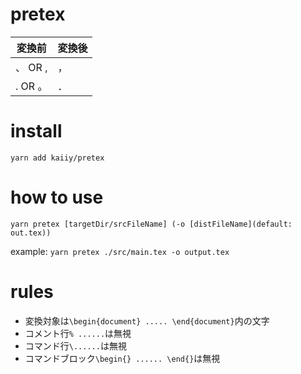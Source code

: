 # pretex

| 変換前   | 変換後 |
| -------- | ------ |
| 、  OR , | ，     |
| . OR 。  | ．     |

# install

`yarn add kaiiy/pretex`

# how to use

`yarn pretex [targetDir/srcFileName] (-o [distFileName](default: out.tex))`

example: `yarn pretex ./src/main.tex -o output.tex`

# rules

- 変換対象は`\begin{document} ..... \end{document}`内の文字
- コメント行`% ......`は無視
- コマンド行`\......`は無視
- コマンドブロック`\begin{} ...... \end{}`は無視
